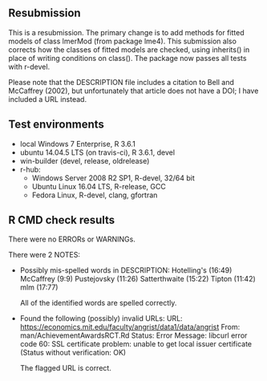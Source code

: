 ## Resubmission

This is a resubmission. The primary change is to add methods for fitted models of class lmerMod (from package lme4). This submission also corrects how the classes of fitted models are checked, using inherits() in place of writing conditions on class(). The package now passes all tests with r-devel.

Please note that the DESCRIPTION file includes a citation to Bell and McCaffrey (2002), but unfortunately that article does not have a DOI; I have included a URL instead.

## Test environments

* local Windows 7 Enterprise, R 3.6.1
* ubuntu 14.04.5 LTS (on travis-ci), R 3.6.1, devel
* win-builder (devel, release, oldrelease)
* r-hub:
  * Windows Server 2008 R2 SP1, R-devel, 32/64 bit
  * Ubuntu Linux 16.04 LTS, R-release, GCC
  * Fedora Linux, R-devel, clang, gfortran

## R CMD check results

There were no ERRORs or WARNINGs. 

There were 2 NOTES:

* Possibly mis-spelled words in DESCRIPTION:
  Hotelling's (16:49)
  McCaffrey (9:9)
  Pustejovsky (11:26)
  Satterthwaite (15:22)
  Tipton (11:42)
  mlm (17:77)

  All of the identified words are spelled correctly. 

* Found the following (possibly) invalid URLs:
  URL: https://economics.mit.edu/faculty/angrist/data1/data/angrist
    From: man/AchievementAwardsRCT.Rd
    Status: Error
    Message: libcurl error code 60:
      	SSL certificate problem: unable to get local issuer certificate
      	(Status without verification: OK)

  The flagged URL is correct.

